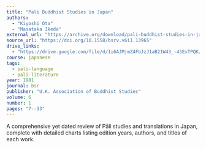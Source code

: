 ```yaml
---
title: "Pali Buddhist Studies in Japan"
authors:
  - "Kiyoshi Ota"
  - "Masataka Ikeda"
external_url: "https://archive.org/download/pali-buddhist-studies-in-japan-1981/Pali%20Buddhist%20Studies%20in%20Japan%20%281981%29_text.pdf"
source_url: "https://doi.org/10.1558/bsrv.v6i1.13965"
drive_links:
  - "https://drive.google.com/file/d/1i6AJMjmZ4FbJzJ1aB21W43_-45ExTPQK/view?usp=sharing"
course: japanese
tags:
  - pali-language
  - pali-literature
year: 1981
journal: bsr
publisher: "U.K. Association of Buddhist Studies"
volume: 6
number: 1
pages: "7--33" 
---
```


A comprehensive yet dated review of Pāli studies and translations in Japan, complete with detailed charts listing edition years, authors, and titles of each work.